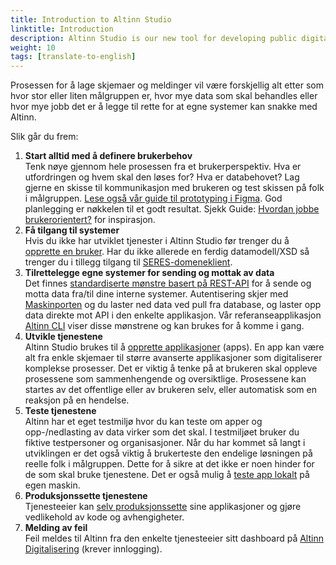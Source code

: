```yaml
---
title: Introduction to Altinn Studio
linktitle: Introduction
description: Altinn Studio is our new tool for developing public digital services. This can be anything from very simple forms to advanced applications.
weight: 10
tags: [translate-to-english]
---
```


Prosessen for å lage skjemaer og meldinger vil være forskjellig alt etter som hvor stor eller liten målgruppen er,
hvor mye data som skal behandles eller hvor mye jobb det er å legge til rette for at egne systemer kan snakke med Altinn.

Slik går du frem: 

1. **Start alltid med å definere brukerbehov**  
   Tenk nøye gjennom hele prosessen fra et brukerperspektiv. Hva er utfordringen og hvem skal den løses for?
   Hva er databehovet? Lag gjerne en skisse til kommunikasjon med brukeren og test skissen på folk i målgruppen.
   [Lese også vår guide til prototyping i Figma](../../design/figma/). God planlegging er nøkkelen til et godt resultat.
   Sjekk Guide: [Hvordan jobbe brukerorientert?](https://www.altinndigital.no/kom-i-gang/hvordan-jobbe-brukerorientert/) for inspirasjon.
2. **Få tilgang til systemer**  
   Hvis du ikke har utviklet tjenester i Altinn Studio før trenger du å [opprette en bruker](../first-time-setup/).
   Har du ikke allerede en ferdig datamodell/XSD så trenger du i tillegg tilgang til [SERES-domeneklient](https://altinn.github.io/docs/seres/).
3. **Tilrettelegge egne systemer for sending og mottak av data**  
   Det finnes [standardiserte mønstre basert på REST-API](/api)
   for å sende og motta data fra/til dine interne systemer.
   Autentisering skjer med [Maskinporten](https://www.digdir.no/digitale-felleslosninger/maskinporten/869) og du laster ned data ved pull fra database,
   og laster opp data direkte mot API i den enkelte applikasjon.
   Vår referanseapplikasjon [Altinn CLI](https://github.com/Altinn/altinn-cli) ​viser disse mønstrene og kan brukes for å komme i gang.
4. **Utvikle tjenestene**  
   Altinn Studio brukes til å [opprette applikasjoner](../create-app) (apps).
   En app kan være alt fra enkle skjemaer til større avanserte applikasjoner som digitaliserer komplekse prosesser.
   Det er viktig å tenke på at brukeren skal oppleve prosessene som sammenhengende og oversiktlige.
   Prosessene kan startes av det offentlige eller av brukeren selv, eller automatisk som en reaksjon på en hendelse.
5. **Teste tjenestene**  
   Altinn har et eget testmiljø hvor du kan teste om apper og opp-/nedlasting av data virker som det skal.
   I testmiljøet bruker du fiktive testpersoner og organisasjoner.
   Når du har kommet så langt i utviklingen er det også viktig å brukerteste den endelige løsningen på reelle folk i målgruppen.
   Dette for å sikre at det ikke er noen hinder for de som skal bruke tjenestene. Det er også mulig å [teste app lokalt](../../testing/local/) på egen maskin. 
6. **Produksjonssette tjenestene**  
   Tjenesteeier kan [selv produksjonssette](../../deployment) sine applikasjoner og gjøre vedlikehold av kode og avhengigheter.
7. **Melding av feil**  
   Feil meldes til Altinn fra den enkelte tjenesteeier sitt dashboard på [Altinn Digitalisering](https://www.altinndigital.no/oversikt/) (krever innlogging).
